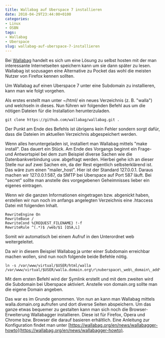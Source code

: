```yaml
---
title: Wallabag auf Uberspace 7 installieren
date: 2018-04-29T23:44:00+0100
categories:
- Linux
- OSBN
tags:
- Wallabag
- Uberspace
slug: wallabag-auf-uberspace-7-installieren
---
```

Bei [Wallabag](https://wallabag.org/de) handelt es sich um eine Lösung zu selbst hosten mit der man interessante Internetseiten speichern kann um sie dann später zu lesen. Wallabag ist sozusagen eine Alternative zu Pocket das wohl die meisten Nutzer von Firefox kennen sollten.

Um Wallabag auf einen Uberspace 7 unter eine Subdomain zu installieren, kann man wie folgt vorgehen.

Als erstes erstellt man unter ~/html/ ein neues Verzeichnis (z. B. "walla") und welchseln in dieses. Nun führen wir folgenden Befehl aus um die nötigen Dateien für die Installation herunterzuladen.

<pre class="line-numbers" style="white-space:pre-wrap;">
<code class="language-bash">git clone https://github.com/wallabag/wallabag.git .</code>
</pre>

Der Punkt am Ende des Befehls ist übrigens kein Fehler sondern sorgt dafür, dass die Dateien im aktuellen Verzeichnis abgespeichert werden.

Wenn alles heruntergeladen ist, installiert man Wallabag mittels "make install". Das dauert ein Stück. Am Ende des Vorgangs beginnt ein Frage- und Antwortspiel bei dem zum Beispiel diverse Sachen wie die Datenbankverbindung usw. abgefragt werden. Hierbei gehe ich an dieser Stelle nur auf zwei Sachen ein, da der Rest eigentlich selbsterklärend ist. Das wäre zum einen "mailer_host". Hier ist der Standard 127.0.0.1. Daraus machen wir 127.0.0.1:587, da SMTP bei Uberspace auf Port 587 läuft. Bei "secret" sollte man anstelle des vorgegebenen Geheimnisses lieber ein eigenes eintragen.

Wenn wir die ganzen Informationen eingetragen bzw. abgenickt haben, erstellen wir nun noch im anfangs angelegten Verzeichnis eine .htaccess Datei mit folgenden Inhalt.

<pre class="line-numbers" style="white-space:pre-wrap;">
<code class="language-bash">RewriteEngine On
RewriteBase /
RewriteCond %{REQUEST_FILENAME} !-f
RewriteRule ^(.*)$ /web/$1 [QSA,L]</code>
</pre>

Somit wir automatisch bei einem Aufruf in den Unterordnet web weitergeleitet.

Da wir in diesem Beispiel Wallabag ja unter einer Subdomain erreichbar machen wollen, sind nun noch folgende beide Befehle nötig.

<pre class="line-numbers" style="white-space:pre-wrap;">
<code class="language-bash">ln -s /var/www/virtual/$USER/html/walla /var/www/virtual/$USER/walla.domain.org\r\nuberspace\_web\_domain\_add\_walla.domain.org</code>
</pre>

Mit dem ersten Befehl wird der Symlink erstellt und mit dem zweiten wird die Subdomain bei Uberspace aktiviert. Anstelle von domain.org sollte man die eigene Domain angeben.

Das war es im Grunde genommen. Von nun an kann man Wallabag mittels walla.domain.org aufrufen und dort diverse Seiten abspeichern. Um das ganze etwas bequemer zu gestalten kann man sich noch die Browser-Erweiterung Wallabagger installieren. Diese ist für Firefox, Opera und Chrome bzw. Browser die darauf basieren erhältlich. Eine Anleitung zur Konfiguration findet man unter [https://wallabag.org/en/news/wallabagger-howto](https://wallabag.org/en/news/wallabagger-howto).
